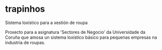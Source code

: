 # trapinhos
Sistema loxístico para a xestión de roupa

Proxecto para a asignatura 'Sectores de Negocio' da Universidade da Coruña que amosa un sistema loxístico básico para pequenas empresas na industria de roupas.
